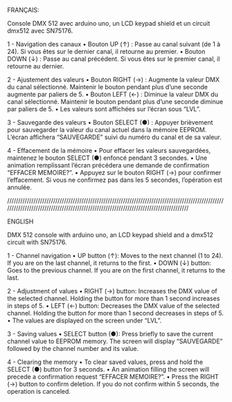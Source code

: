 FRANÇAIS:

Console DMX 512 avec arduino uno, un LCD keypad shield et un circuit dmx512 avec SN75176. 

1 - Navigation des canaux
	•	Bouton UP (↑) : Passe au canal suivant (de 1 à 24). Si vous êtes sur le dernier canal, il retourne au premier.
	•	Bouton DOWN (↓) : Passe au canal précédent. Si vous êtes sur le premier canal, il retourne au dernier.

2 -	Ajustement des valeurs
	•	Bouton RIGHT (→) : Augmente la valeur DMX du canal sélectionné. Maintenir le bouton pendant plus d’une seconde augmente par paliers de 5.
	•	Bouton LEFT (←) : Diminue la valeur DMX du canal sélectionné. Maintenir le bouton pendant plus d’une seconde diminue par paliers de 5.
	•	Les valeurs sont affichées sur l’écran sous “LVL”.

3 -	Sauvegarde des valeurs
	•	Bouton SELECT (●) : Appuyer brièvement pour sauvegarder la valeur du canal actuel dans la mémoire EEPROM. L’écran affichera “SAUVEGARDE” suivi du numéro du canal et de sa valeur.

4 -	Effacement de la mémoire
	•	Pour effacer les valeurs sauvegardées, maintenez le bouton SELECT (●) enfoncé pendant 3 secondes.
	•	Une animation remplissant l’écran précédera une demande de confirmation “EFFACER MEMOIRE?”.
	•	Appuyez sur le bouton RIGHT (→) pour confirmer l’effacement. Si vous ne confirmez pas dans les 5 secondes, l’opération est annulée.

 //////////////////////////////////////////////////////////////////////////////////////////////////////////////////////////////////////////////////////////////////////////////////////
 
ENGLISH

DMX 512 console with arduino uno, an LCD keypad shield and a dmx512 circuit with SN75176.

 1 - Channel navigation
	• UP button (↑): Moves to the next channel (1 to 24). If you are on the last channel, it returns to the first.
	• DOWN (↓) button: Goes to the previous channel. If you are on the first channel, it returns to the last.

2 - Adjustment of values
	• RIGHT (→) button: Increases the DMX value of the selected channel. Holding the button for more than 1 second increases in steps of 5.
	• LEFT (←) button: Decreases the DMX value of the selected channel. Holding the button for more than 1 second decreases in steps of 5.
	• The values ​​are displayed on the screen under “LVL”.

3 - Saving values
	• SELECT button (●): Press briefly to save the current channel value to EEPROM memory. The screen will display “SAUVEGARDE” followed by the channel number and its value.

4 - Clearing the memory
	• To clear saved values, press and hold the SELECT (●) button for 3 seconds.
	• An animation filling the screen will precede a confirmation request “EFFACER MEMOIRE?”.
	• Press the RIGHT (→) button to confirm deletion. If you do not confirm within 5 seconds, the operation is canceled.
